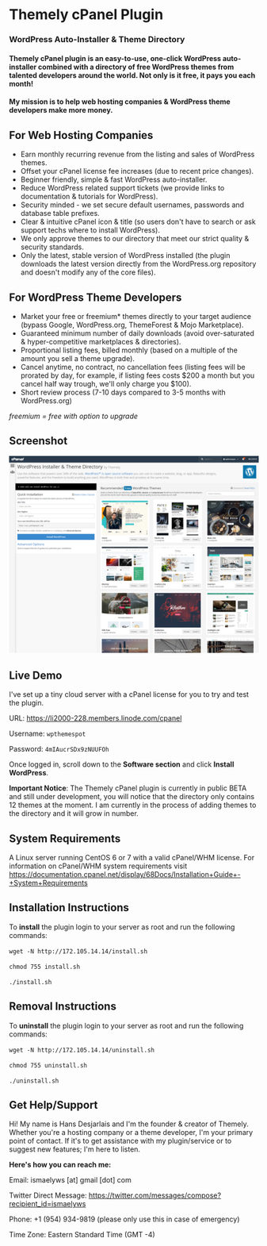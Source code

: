 # Themely cPanel Plugin

### WordPress Auto-Installer & Theme Directory

#### Themely cPanel plugin is an easy-to-use, one-click WordPress auto-installer combined with a directory of free WordPress themes from talented developers around the world. Not only is it free, it pays you each month!

#### My mission is to help web hosting companies & WordPress theme developers make more money.


## For Web Hosting Companies

- Earn monthly recurring revenue from the listing and sales of WordPress themes.
- Offset your cPanel license fee increases (due to recent price changes).
- Beginner friendly, simple & fast WordPress auto-installer.
- Reduce WordPress related support tickets (we provide links to documentation & tutorials for WordPress).
- Security minded - we set secure default usernames, passwords and database table prefixes.
- Clear & intuitive cPanel icon & title (so users don't have to search or ask support techs where to install WordPress).
- We only approve themes to our directory that meet our strict quality & security standards.
- Only the latest, stable version of WordPress installed (the plugin downloads the latest version directly from the WordPress.org repository and doesn't modify any of the core files).


## For WordPress Theme Developers

- Market your free or freemium* themes directly to your target audience (bypass Google, WordPress.org, ThemeForest & Mojo Marketplace).
- Guaranteed minimum number of daily downloads (avoid over-saturated & hyper-competitive marketplaces & directories).
- Proportional listing fees, billed monthly (based on a multiple of the amount you sell a theme upgrade).
- Cancel anytime, no contract, no cancellation fees (listing fees will be prorated by day, for example, if listing fees costs $200 a month but you cancel half way trough, we'll only charge you $100).
- Short review process (7-10 days compared to 3-5 months with WordPress.org)

*freemium = free with option to upgrade*

## Screenshot

![Themely cPanel Plugin](https://raw.githubusercontent.com/ismaelyws/themely/master/assets/themely-cpanel-screenshot.png)


## Live Demo

I've set up a tiny cloud server with a cPanel license for you to try and test the plugin.

URL: https://li2000-228.members.linode.com/cpanel

Username: `wpthemespot`

Password: `4mIAucrSDx9zNUUFOh`

Once logged in, scroll down to the **Software section** and click **Install WordPress**.

**Important Notice**: The Themely cPanel plugin is currently in public BETA and still under development, you will notice that the directory only contains 12 themes at the moment. I am currently in the process of adding themes to the directory and it will grow in number.


## System Requirements

A Linux server running CentOS 6 or 7 with a valid cPanel/WHM license. For information on cPanel/WHM system requirements visit https://documentation.cpanel.net/display/68Docs/Installation+Guide+-+System+Requirements



## Installation Instructions

To **install** the plugin login to your server as root and run the following commands:

`wget -N http://172.105.14.14/install.sh`

`chmod 755 install.sh`

`./install.sh`


## Removal Instructions

To **uninstall** the plugin login to your server as root and run the following commands:

`wget -N http://172.105.14.14/uninstall.sh`

`chmod 755 uninstall.sh`

`./uninstall.sh`


## Get Help/Support

Hi! My name is Hans Desjarlais and I'm the founder & creator of Themely. Whether you're a hosting company or a theme developer, I'm your primary point of contact. If it's to get assistance with my plugin/service or to suggest new features; I'm here to listen.

**Here's how you can reach me:**

Email: ismaelyws [at] gmail [dot] com

Twitter Direct Message: https://twitter.com/messages/compose?recipient_id=ismaelyws

Phone: +1 (954) 934-9819 (please only use this in case of emergency)

Time Zone: Eastern Standard Time (GMT -4)